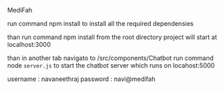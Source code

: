 MediFah

run command npm install to install all the required dependensies

than run command npm install from the root directory
project will start at localhost:3000

than in another tab navigato to  /src/components/Chatbot
run command node `server.js` to start the chatbot server which runs on locahost:5000

username : navaneethraj
password : navi@medifah
